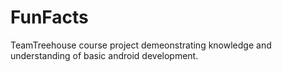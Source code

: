 FunFacts
========
TeamTreehouse course project demeonstrating knowledge and understanding of basic android development.
